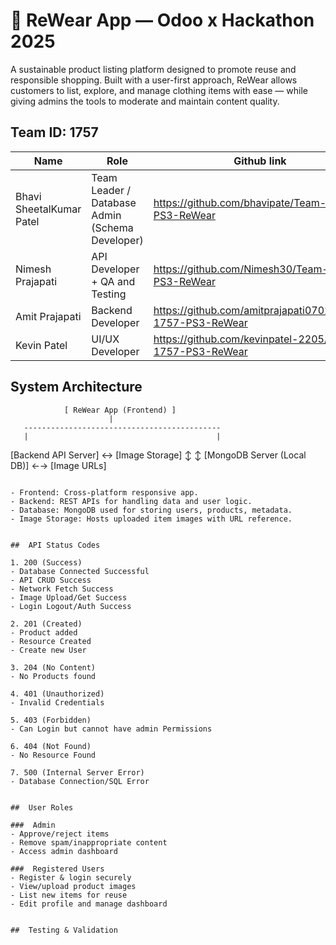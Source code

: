 # 👕 ReWear App — Odoo x Hackathon 2025

A sustainable product listing platform designed to promote reuse and responsible shopping. Built with a user-first approach, ReWear allows customers to list, explore, and manage clothing items with ease — while giving admins the tools to moderate and maintain content quality.



##  Team ID: 1757

| Name                     | Role                                            |Github link 
|--------------------------|-------------------------------------------------|------------------------------------
| Bhavi SheetalKumar Patel | Team Leader / Database Admin (Schema Developer) |https://github.com/bhavipate/Team-1757-PS3-ReWear
| Nimesh Prajapati         | API Developer + QA and Testing                  |https://github.com/Nimesh30/Team-1757-PS3-ReWear
| Amit Prajapati           | Backend Developer                               |https://github.com/amitprajapati0702/Team-1757-PS3-ReWear
| Kevin Patel              | UI/UX Developer                                 |https://github.com/kevinpatel-2205/Team-1757-PS3-ReWear
##  System Architecture

                [ ReWear App (Frontend) ]
                          |
       --------------------------------------------
       |                                          |
[Backend API Server]                  ↔     [Image Storage]
       ↕                                          ↕
[MongoDB Server (Local DB)]          ←→     [Image URLs]
```

- Frontend: Cross-platform responsive app.
- Backend: REST APIs for handling data and user logic.
- Database: MongoDB used for storing users, products, metadata.
- Image Storage: Hosts uploaded item images with URL reference.


##  API Status Codes

1. 200 (Success)
- Database Connected Successful
- API CRUD Success
- Network Fetch Success
- Image Upload/Get Success
- Login Logout/Auth Success

2. 201 (Created)
- Product added
- Resource Created
- Create new User

3. 204 (No Content)
- No Products found

4. 401 (Unauthorized)
- Invalid Credentials

5. 403 (Forbidden)
- Can Login but cannot have admin Permissions

6. 404 (Not Found)
- No Resource Found

7. 500 (Internal Server Error)
- Database Connection/SQL Error


##  User Roles

###  Admin
- Approve/reject items
- Remove spam/inappropriate content
- Access admin dashboard

###  Registered Users
- Register & login securely
- View/upload product images
- List new items for reuse
- Edit profile and manage dashboard


##  Testing & Validation
